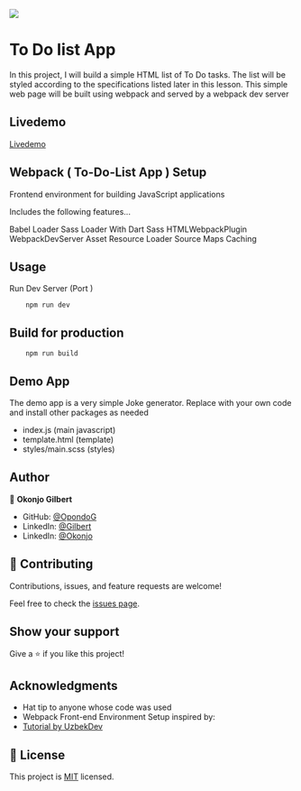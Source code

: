 ![](https://img.shields.io/badge/Microverse-blueviolet)

# To Do list App

In this project, I will build a simple HTML list of To Do tasks. The list will be styled according to the specifications listed later in this lesson. This simple web page will be built using webpack and served by a webpack dev server

## Livedemo
[Livedemo](https://opondog.github.io/To-Do-List/dist/)

## Webpack ( To-Do-List App ) Setup
Frontend environment for building JavaScript applications

Includes the following features...

Babel Loader
Sass Loader With Dart Sass
HTMLWebpackPlugin
WebpackDevServer
Asset Resource Loader
Source Maps
Caching

## Usage

Run Dev Server (Port )

        npm run dev

## Build for production
        npm run build

## Demo App
The demo app is a very simple Joke generator. Replace with your own code and install other packages as needed
  * index.js (main javascript)
  * template.html (template)
  * styles/main.scss (styles)




## Author
:bust_in_silhouette: **Okonjo Gilbert**
- GitHub: [@OpondoG](https://github.com/OpondoG)
- LinkedIn: [@Gilbert](https://www.linkedin.com/in/gilbert-okonjo-2081331b9/)
- LinkedIn: [@Okonjo](https://www.linkedin.com/in/gilbert-okonjo-2081331b9/)


## 🤝 Contributing

Contributions, issues, and feature requests are welcome!

Feel free to check the [issues page](../../issues/).

## Show your support

Give a ⭐️ if you like this project!

## Acknowledgments

- Hat tip to anyone whose code was used
- Webpack Front-end Environment Setup inspired by:
- [Tutorial by UzbekDev](https://www.youtube.com/channel/UCVI8V6_LvcBB-tPWo9I63rg)

## 📝 License

This project is [MIT](./MIT.md) licensed.
